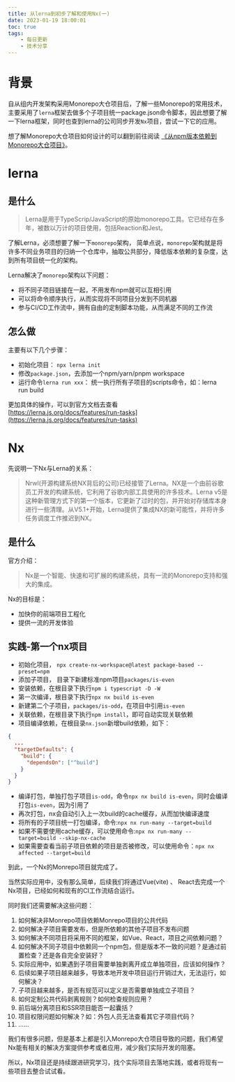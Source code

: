 ```yaml
---
title: 从lerna到初步了解和使用Nx(一)
date: 2023-01-19 18:00:01
toc: true
tags:
    - 每日更新
    - 技术分享
---
```


# 背景

自从组内开发架构采用Monorepo大仓项目后，了解一些Monorepo的常用技术，主要采用了`lerna`框架去做多个子项目统一package.json命令脚本，因此想要了解一下lerna框架，同时也查到lerna的公司同步开发`Nx`项目，尝试一下它的应用。

想了解Monorepo大仓项目如何设计的可以翻到前往阅读 [《从npm版本依赖到Monorepo大仓项目》](https://qborfy.com/today/20230107.html)。

<!-- more -->
# lerna

## 是什么

> Lerna是用于TypeScrip/JavaScript的原始monorepo工具。它已经存在多年，被数以万计的项目使用，包括Reaction和Jest。

了解Lerna，必须想要了解一下`monorepo`架构， 简单点说，`monorepo`架构就是将许多不同业务项目的归纳一个仓库中，抽取公共部分，降低版本依赖的复杂度，达到所有项目统一化的架构。

Lerna解决了`monorepo`架构以下问题：

- 将不同子项目链接在一起，不用发布npm就可以互相引用
- 可以将命令顺序执行，从而实现将不同项目分发到不同机器
- 参与CI/CD工作流中，拥有自由的定制脚本功能，从而满足不同的工作流


## 怎么做

主要有以下几个步骤：

- 初始化项目： `npx lerna init`
- 修改`package.json`，去添加一个npm/yarn/pnpm workspace
- 运行命令`lerna run xxx`： 统一执行所有子项目的scripts命令，如：lerna run build

更加具体的操作，可以到官方文档去查看[https://lerna.js.org/docs/features/run-tasks](https://lerna.js.org/docs/features/run-tasks)

# Nx

先说明一下Nx与Lerna的关系：

> Nrwl(开源构建系统NX背后的公司)已经接管了Lerna。NX是一个由前谷歌员工开发的构建系统，它利用了谷歌内部工具使用的许多技术。Lerna v5是这种新管理方式下的第一个版本，它更新了过时的包，并开始对存储库本身进行一些清理。从V5.1+开始，Lerna提供了集成NX的新可能性，并将许多任务调度工作推迟到NX。

## 是什么

官方介绍：
> Nx是一个智能、快速和可扩展的构建系统，具有一流的Monorepo支持和强大的集成。

Nx的目标是：

- 加快你的前端项目工程化
- 提供一流的开发体验


## 实践-第一个nx项目

- 初始化项目， `npx create-nx-workspace@latest package-based --preset=npm`
- 添加子项目， 目录下新建标准npm项目`packages/is-even`
- 安装依赖，在根目录下执行`npm i typescript -D -W`
- 第一次编译，根目录下执行`npx nx build is-even`
- 新建第二个子项目，`packages/is-odd`，在项目中引用`is-even`
- 关联依赖，在根目录下执行`npm install`，即可自动实现关联依赖
- 项目编译依赖，在根目录`nx.json`新增build依赖，如下：
```json
{
  ...
  "targetDefaults": {
    "build": {
      "dependsOn": ["^build"]
    }
  }
}
```
- 编译打包，单独打包子项目`is-odd`，命令`npx nx build is-even`，同时会编译打包`is-even`，因为引用了
- 再次打包，nx会自动引入上一次build的cache缓存，从而加快编译速度
- 将所有的子项目统一打包编译，命令:`npx nx run-many --target=build`
- 如果不需要使用cache缓存，可以使用命令:`npx nx run-many --target=build --skip-nx-cache`
- 如果需要查看当前子项目依赖的项目是否被修改，可以使用命令：`npx nx affected --target=build`

到此，一个Nx的Monrepo项目就完成了。

当然实际应用中，没有那么简单，后续我们将通过Vue(vite) 、 React去完成一个Nx项目，已经如何和现有的CI工作流结合运行。

同时我们还需要解决这些问题：

1. 如何解决非Monrepo项目依赖Monrepo项目的公共代码
2. 如何解决子项目需要发布，但是所依赖的其他子项目不发布问题
3. 如何解决不同项目将采用不同的框架，如Vue、React，项目之间依赖问题？
4. 如何解决不同子项目中依赖同一个npm包，但是版本不一致的问题？是通过前置检查？还是各自完全安装好？
5. 实际应用中，如果遇到子项目需要单独剥离开成立单独项目，应该如何操作？
6. 后续如果子项目越来越多，导致本地开发中项目运行开销过大，无法运行，如何解决？
7. 子项目越来越多，是否有规范可以定义是否需要单独成立子项目？
8. 如何定制公共代码剥离规则？如何检查规则应用？
9. 前后端分离项目和SSR项目能否一起囊括？
10. 项目权限问题如何解决？如：外包人员无法查看其它子项目代码？
11. ......

我们有很多问题，但是基本上都是引入Monrepo大仓项目导致的问题，我们希望Nx能有相关的解决方案提供参考或者应用，减少我们实际开发的阻塞。

所以，Nx项目还是持续跟进研究学习，找个实际项目去落地实践，或者将现有一些项目去整合试试看。

